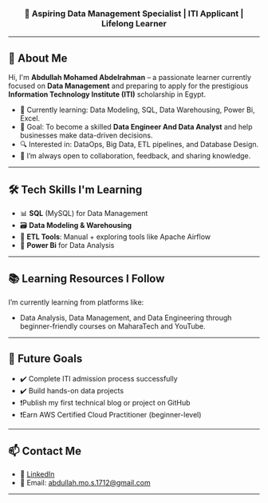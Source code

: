 <h3 align="center">🚀 Aspiring Data Management Specialist | ITI Applicant | Lifelong Learner</h3>

---

## 👋 About Me

Hi, I'm **Abdullah Mohamed Abdelrahman** – a passionate learner currently focused on **Data Management** and preparing to apply for the prestigious **Information Technology Institute (ITI)** scholarship in Egypt.

- 📘 Currently learning: Data Modeling, SQL, Data Warehousing, Power Bi, Excel.
- 🎯 Goal: To become a skilled **Data Engineer And Data Analyst** and help businesses make data-driven decisions.
- 🔍 Interested in: DataOps, Big Data, ETL pipelines, and Database Design.
- 💬 I’m always open to collaboration, feedback, and sharing knowledge.

---

## 🛠️ Tech Skills I'm Learning

- 📊 **SQL** (MySQL) for Data Management
- 🗃️ **Data Modeling & Warehousing**
- 📁 **ETL Tools**: Manual + exploring tools like Apache Airflow
- 🐍 **Power Bi** for Data Analysis

---

## 📚 Learning Resources I Follow

I’m currently learning from platforms like:
- Data Analysis, Data Management, and Data Engineering through beginner-friendly courses on MaharaTech and YouTube.

---

## 📌 Future Goals

- ✔️ Complete ITI admission process successfully
- ✔️ Build hands-on data projects
- ❗Publish my first technical blog or project on GitHub
- ❗Earn AWS Certified Cloud Practitioner (beginner-level)

---

## 📫 Contact Me

- 💼 [LinkedIn](https://www.linkedin.com/in/abdullah-mohamed-67645636a/)
- 📧 Email: abdullah.mo.s.1712@gmail.com

---


